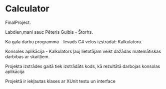﻿# Calculator
FinalProject.

Labdien,mani sauc Pēteris Gulbis - Štorhs.

Kā gala darbu programmā -  Ievads C# vēlos izstrādāt: Kalkulatoru.

Konsoles aplikācija -  Kalkulators ļauj lietotājam veikt dažādas matemātiskas darbības ar skaitļiem.

Projekta izstrādes gaitā tiek izstrādāts kods, kā rezultātā darbojas konsolas aplikācija

Projektā ir iekļautas klases ar XUnit testu un interface

